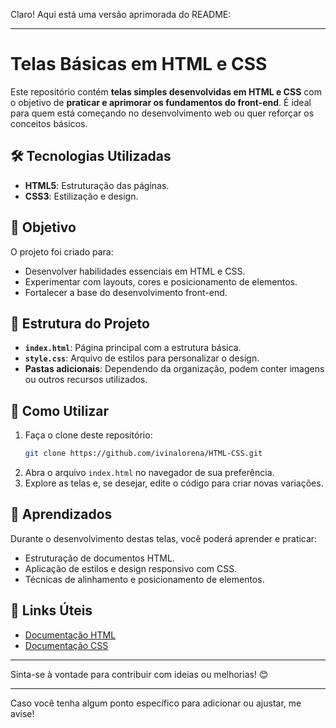 Claro! Aqui está uma versão aprimorada do README: 

---

# Telas Básicas em HTML e CSS

Este repositório contém **telas simples desenvolvidas em HTML e CSS** com o objetivo de **praticar e aprimorar os fundamentos do front-end**. É ideal para quem está começando no desenvolvimento web ou quer reforçar os conceitos básicos.

## 🛠️ Tecnologias Utilizadas
- **HTML5**: Estruturação das páginas.
- **CSS3**: Estilização e design.

## 🎯 Objetivo
O projeto foi criado para:
- Desenvolver habilidades essenciais em HTML e CSS.
- Experimentar com layouts, cores e posicionamento de elementos.
- Fortalecer a base do desenvolvimento front-end.

## 📂 Estrutura do Projeto
- **`index.html`**: Página principal com a estrutura básica.
- **`style.css`**: Arquivo de estilos para personalizar o design.
- **Pastas adicionais**: Dependendo da organização, podem conter imagens ou outros recursos utilizados.

## 🚀 Como Utilizar
1. Faça o clone deste repositório:
   ```bash
   git clone https://github.com/ivinalorena/HTML-CSS.git
   ```
2. Abra o arquivo `index.html` no navegador de sua preferência.
3. Explore as telas e, se desejar, edite o código para criar novas variações.

## 📖 Aprendizados
Durante o desenvolvimento destas telas, você poderá aprender e praticar:
- Estruturação de documentos HTML.
- Aplicação de estilos e design responsivo com CSS.
- Técnicas de alinhamento e posicionamento de elementos.

## 🔗 Links Úteis
- [Documentação HTML](https://developer.mozilla.org/pt-BR/docs/Web/HTML)
- [Documentação CSS](https://developer.mozilla.org/pt-BR/docs/Web/CSS)

---

Sinta-se à vontade para contribuir com ideias ou melhorias! 😊

--- 

Caso você tenha algum ponto específico para adicionar ou ajustar, me avise!
